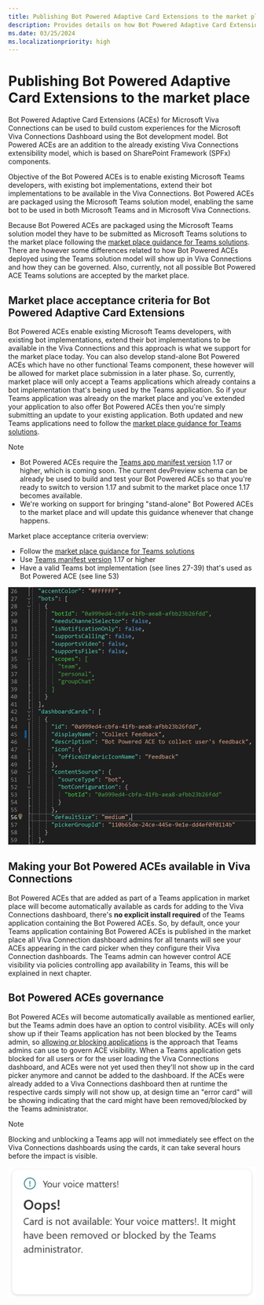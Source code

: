 ```yaml
---
title: Publishing Bot Powered Adaptive Card Extensions to the market place
description: Provides details on how Bot Powered Adaptive Card Extensions can be published to the market place
ms.date: 03/25/2024
ms.localizationpriority: high
---
```


# Publishing Bot Powered Adaptive Card Extensions to the market place

Bot Powered Adaptive Card Extensions (ACEs) for Microsoft Viva Connections can be used to build custom experiences for the Microsoft Viva Connections Dashboard using the Bot development model. Bot Powered ACEs are an addition to the already existing Viva Connections extensibility model, which is based on SharePoint Framework (SPFx) components.

Objective of the Bot Powered ACEs is to enable existing Microsoft Teams developers, with existing bot implementations, extend their bot implementations to be available in the Viva Connections. Bot Powered ACEs are packaged using the Microsoft Teams solution model, enabling the same bot to be used in both Microsoft Teams and in Microsoft Viva Connections.

Because Bot Powered ACEs are packaged using the Microsoft Teams solution model they have to be submitted as Microsoft Teams solutions to the market place following the [market place guidance for Teams solutions](https://learn.microsoft.com/microsoftteams/platform/concepts/deploy-and-publish/appsource/publish). There are however some differences related to how Bot Powered ACEs deployed using the Teams solution model will show up in Viva Connections and how they can be governed. Also, currently, not all possible Bot Powered ACE Teams solutions are accepted by the market place.

## Market place acceptance criteria for Bot Powered Adaptive Card Extensions

Bot Powered ACEs enable existing Microsoft Teams developers, with existing bot implementations, extend their bot implementations to be available in the Viva Connections and this approach is what we support for the market place today. You can also develop stand-alone Bot Powered ACEs which have no other functional Teams component, these however will be allowed for market place submission in a later phase. So, currently, market place will only accept a Teams applications which already contains a bot implementation that's being used by the Teams application. So if your Teams application was already on the market place and you've extended your application to also offer Bot Powered ACEs then you're simply submitting an update to your existing application. Both updated and new Teams applications need to follow the [market place guidance for Teams solutions](https://learn.microsoft.com/microsoftteams/platform/concepts/deploy-and-publish/appsource/publish).

> [!Note]
>
> - Bot Powered ACEs require the [Teams app manifest version](https://learn.microsoft.com/microsoftteams/platform/resources/schema/manifest-schema) 1.17 or higher, which is coming soon. The current devPreview schema can be already be used to build and test your Bot Powered ACEs so that you're ready to switch to version 1.17 and submit to the market place once 1.17 becomes available.
> - We're working on support for bringing "stand-alone" Bot Powered ACEs to the market place and will update this guidance whenever that change happens.

Market place acceptance criteria overview:

- Follow the [market place guidance for Teams solutions](https://learn.microsoft.com/microsoftteams/platform/concepts/deploy-and-publish/appsource/publish)
- Use [Teams manifest version](https://learn.microsoft.com/microsoftteams/platform/resources/schema/manifest-schema) 1.17 or higher
- Have a valid Teams bot implementation (see lines 27-39) that's used as Bot Powered ACE (see line 53)

![A snippet from a Teams application manifest showing how an existing Teams bot is used as Bot Powered ACE.](./images/Bot-Powered-ACEs-Market-Place-ValidManifest.png)

## Making your Bot Powered ACEs available in Viva Connections

Bot Powered ACEs that are added as part of a Teams application in market place will become automatically available as cards for adding to the Viva Connections dashboard, there's **no explicit install required** of the Teams application containing the Bot Powered ACEs. So, by default, once your Teams application containing Bot Powered ACEs is published in the market place all Viva Connection dashboard admins for all tenants will see your ACEs appearing in the card picker when they configure their Viva Connection dashboards. The Teams admin can however control ACE visibility via policies controlling app availability in Teams, this will be explained in next chapter.

## Bot Powered ACEs governance

Bot Powered ACEs will become automatically available as mentioned earlier, but the Teams admin does have an option to control visibility. ACEs will only show up if their Teams application has not been blocked by the Teams admin, so [allowing or blocking applications](https://learn.microsoft.com/microsoftteams/manage-apps#allow-or-block-apps) is the approach that Teams admins can use to govern ACE visibility. When a Teams application gets blocked for all users or for the user loading the Viva Connections dashboard, and ACEs were not yet used then they'll not show up in the card picker anymore and cannot be added to the dashboard. If the ACEs were already added to a Viva Connections dashboard then at runtime the respective cards simply will not show up, at design time an "error card" will be showing indicating that the card might have been removed/blocked by the Teams administrator.

> [!Note]
> Blocking and unblocking a Teams app will not immediately see effect on the Viva Connections dashboards using the cards, it can take several hours before the impact is visible.

![An Adaptive Card Extension showing that the card was blocked by the Teams admin.](./images/Bot-Powered-ACEs-Market-Place-Block.png)
